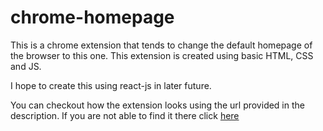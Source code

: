 # chrome-homepage

This is a chrome extension that tends to change the default homepage of the browser to this one. This extension is created using basic HTML, CSS and JS. 

I hope to create this using react-js in later future. 

You can checkout how the extension looks using the url provided in the description. If you are not able to find it there click [here](https://kpriyanshu2003.github.io/chrome-homepage)
